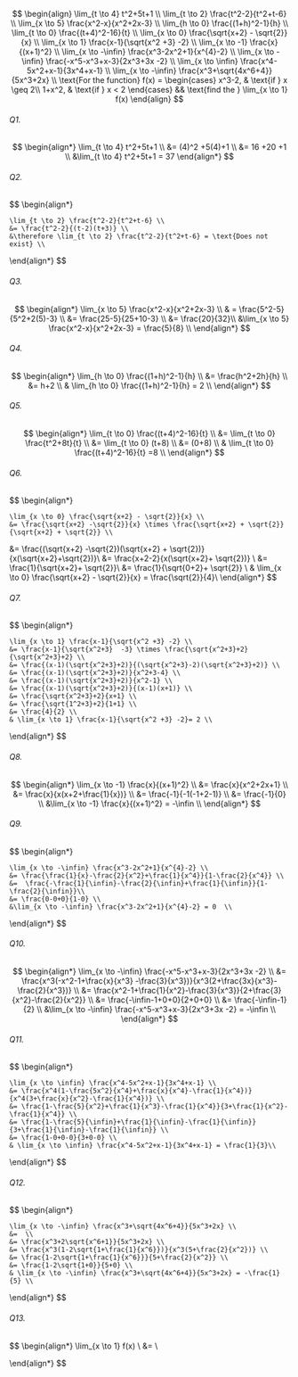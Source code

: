 $$
\begin{align}
    \lim_{t \to 4} t^2+5t+1 \\
    \lim_{t \to 2} \frac{t^2-2}{t^2+t-6} \\
    \lim_{x \to 5} \frac{x^2-x}{x^2+2x-3} \\
    \lim_{h \to 0} \frac{(1+h)^2-1}{h} \\
    \lim_{t \to 0} \frac{(t+4)^2-16}{t} \\
    \lim_{x \to 0} \frac{\sqrt{x+2} - \sqrt{2}}{x} \\
    \lim_{x \to 1} \frac{x-1}{\sqrt{x^2 +3} -2} \\
    \lim_{x \to -1} \frac{x}{(x+1)^2} \\
    \lim_{x \to -\infin} \frac{x^3-2x^2+1}{x^{4}-2} \\
    \lim_{x \to -\infin} \frac{-x^5-x^3+x-3}{2x^3+3x -2} \\
    \lim_{x \to \infin} \frac{x^4-5x^2+x-1}{3x^4+x-1} \\
    \lim_{x \to -\infin} \frac{x^3+\sqrt{4x^6+4}}{5x^3+2x} \\
    \text{For the function} f(x) =
    \begin{cases}
    x^3-2, & \text{if } x \geq 2\\
    1+x^2, & \text{if } x < 2
    \end{cases} && \text{find the } \lim_{x \to 1} f(x)
\end{align}
$$

###### Q1.

$$
\begin{align*}
    \lim_{t \to 4} t^2+5t+1 \\
    &= (4)^2 +5(4)+1 \\
    &= 16 +20 +1 \\
    &\lim_{t \to 4} t^2+5t+1 = 37
\end{align*}
$$

###### Q2.

$$
\begin{align*}

    \lim_{t \to 2} \frac{t^2-2}{t^2+t-6} \\
    &= \frac{t^2-2}{(t-2)(t+3)} \\
    &\therefore \lim_{t \to 2} \frac{t^2-2}{t^2+t-6} = \text{Does not exist} \\


\end{align*}
$$

###### Q3.

$$
\begin{align*}
    \lim_{x \to 5} \frac{x^2-x}{x^2+2x-3} \\
    & = \frac{5^2-5}{5^2+2(5)-3} \\
    &= \frac{25-5}{25+10-3} \\
    &= \frac{20}{32}\\
    &\lim_{x \to 5} \frac{x^2-x}{x^2+2x-3}  = \frac{5}{8} \\
\end{align*}
$$

###### Q4.

$$
\begin{align*}
    \lim_{h \to 0} \frac{(1+h)^2-1}{h} \\
    &= \frac{h^2+2h}{h} \\
    &= h+2 \\
    & \lim_{h \to 0} \frac{(1+h)^2-1}{h} = 2 \\
\end{align*}
$$

###### Q5.

$$
\begin{align*}
    \lim_{t \to 0} \frac{(t+4)^2-16}{t} \\
    &= \lim_{t \to 0} \frac{t^2+8t}{t} \\
    &= \lim_{t \to 0} (t+8) \\
    &= (0+8) \\
    & \lim_{t \to 0} \frac{(t+4)^2-16}{t} =8 \\
\end{align*}
$$

###### Q6.

$$
\begin{align*}

    \lim_{x \to 0} \frac{\sqrt{x+2} - \sqrt{2}}{x} \\
    &= \frac{\sqrt{x+2} -\sqrt{2}}{x} \times \frac{\sqrt{x+2} + \sqrt{2}}{\sqrt{x+2} + \sqrt{2}} \\
&=  \frac{(\sqrt{x+2} -\sqrt{2})(\sqrt{x+2} + \sqrt{2})}{x(\sqrt{x+2}+\sqrt{2})}\\
&= \frac{x+2-2}{x(\sqrt{x+2}+ \sqrt{2})} \\
&= \frac{1}{\sqrt{x+2}+ \sqrt{2}}\\
&= \frac{1}{\sqrt{0+2}+ \sqrt{2}} \\
& \lim_{x \to 0} \frac{\sqrt{x+2} - \sqrt{2}}{x} = \frac{\sqrt{2}}{4}\\
\end{align*}
$$

###### Q7.

$$
\begin{align*}

    \lim_{x \to 1} \frac{x-1}{\sqrt{x^2 +3} -2} \\
    &= \frac{x-1}{\sqrt{x^2+3}  -3} \times \frac{\sqrt{x^2+3}+2}{\sqrt{x^2+3}+2} \\
    &= \frac{(x-1)(\sqrt{x^2+3}+2)}{(\sqrt{x^2+3}-2)(\sqrt{x^2+3}+2)} \\
    &= \frac{(x-1)(\sqrt{x^2+3}+2)}{x^2+3-4} \\
    &= \frac{(x-1)(\sqrt{x^2+3}+2)}{x^2-1} \\
    &= \frac{(x-1)(\sqrt{x^2+3}+2)}{(x-1)(x+1)} \\
    &= \frac{\sqrt{x^2+3}+2}{x+1} \\
    &= \frac{\sqrt{1^2+3}+2}{1+1} \\
    &= \frac{4}{2} \\
    & \lim_{x \to 1} \frac{x-1}{\sqrt{x^2 +3} -2}= 2 \\
\end{align*}
$$

###### Q8.

$$
\begin{align*}
    \lim_{x \to -1} \frac{x}{(x+1)^2} \\
    &= \frac{x}{x^2+2x+1} \\
    &= \frac{x}{x(x+2+\frac{1}{x})} \\
    &= \frac{-1}{-1(-1+2-1)} \\
    &= \frac{-1}{0} \\
    &\lim_{x \to -1} \frac{x}{(x+1)^2} = -\infin  \\
\end{align*}
$$

###### Q9.

$$
\begin{align*}

    \lim_{x \to -\infin} \frac{x^3-2x^2+1}{x^{4}-2} \\
    &= \frac{\frac{1}{x}-\frac{2}{x^2}+\frac{1}{x^4}}{1-\frac{2}{x^4}} \\
    &=  \frac{-\frac{1}{\infin}-\frac{2}{\infin}+\frac{1}{\infin}}{1-\frac{2}{\infin}}\\
    &= \frac{0-0+0}{1-0} \\
    &\lim_{x \to -\infin} \frac{x^3-2x^2+1}{x^{4}-2} = 0  \\
\end{align*}
$$

###### Q10.

$$
\begin{align*}
    \lim_{x \to -\infin} \frac{-x^5-x^3+x-3}{2x^3+3x -2} \\
    &= \frac{x^3(-x^2-1+\frac{x}{x^3} -\frac{3}{x^3})}{x^3(2+\frac{3x}{x^3}-\frac{2}{x^3})} \\
    &= \frac{x^2-1+\frac{1}{x^2}-\frac{3}{x^3}}{2+\frac{3}{x^2}-\frac{2}{x^2}} \\
    &= \frac{-\infin-1+0+0}{2+0+0} \\
    &= \frac{-\infin-1}{2} \\
    &\lim_{x \to -\infin} \frac{-x^5-x^3+x-3}{2x^3+3x -2} = -\infin  \\
\end{align*}
$$

###### Q11.

$$
\begin{align*}

    \lim_{x \to \infin} \frac{x^4-5x^2+x-1}{3x^4+x-1} \\
    &= \frac{x^4(1-\frac{5x^2}{x^4}+\frac{x}{x^4}-\frac{1}{x^4})}{x^4(3+\frac{x}{x^2}-\frac{1}{x^4})} \\
    &= \frac{1-\frac{5}{x^2}+\frac{1}{x^3}-\frac{1}{x^4}}{3+\frac{1}{x^2}-\frac{1}{x^4}} \\
    &= \frac{1-\frac{5}{\infin}+\frac{1}{\infin}-\frac{1}{\infin}}{3+\frac{1}{\infin}-\frac{1}{\infin}} \\
    &= \frac{1-0+0-0}{3+0-0} \\
    & \lim_{x \to \infin} \frac{x^4-5x^2+x-1}{3x^4+x-1} = \frac{1}{3}\\
\end{align*}
$$

###### Q12.

$$
\begin{align*}

    \lim_{x \to -\infin} \frac{x^3+\sqrt{4x^6+4}}{5x^3+2x} \\
    &=  \\
    &= \frac{x^3+2\sqrt{x^6+1}}{5x^3+2x} \\
    &= \frac{x^3(1-2\sqrt{1+\frac{1}{x^6}})}{x^3(5+\frac{2}{x^2})} \\
    &= \frac{1-2\sqrt{1+\frac{1}{x^6}}}{5+\frac{2}{x^2}} \\
    &= \frac{1-2\sqrt{1+0}}{5+0} \\
    & \lim_{x \to -\infin} \frac{x^3+\sqrt{4x^6+4}}{5x^3+2x} = -\frac{1}{5} \\
\end{align*}
$$

###### Q13.

$$
\begin{align*}
    \lim_{x \to 1} f(x) \\
    &=  \\


\end{align*}
$$
